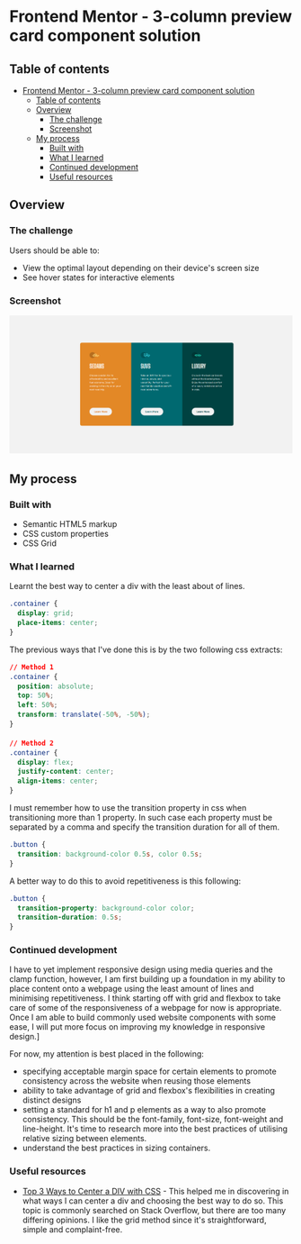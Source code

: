 # Frontend Mentor - 3-column preview card component solution

## Table of contents

- [Frontend Mentor - 3-column preview card component solution](#frontend-mentor---3-column-preview-card-component-solution)
  - [Table of contents](#table-of-contents)
  - [Overview](#overview)
    - [The challenge](#the-challenge)
    - [Screenshot](#screenshot)
  - [My process](#my-process)
    - [Built with](#built-with)
    - [What I learned](#what-i-learned)
    - [Continued development](#continued-development)
    - [Useful resources](#useful-resources)

## Overview

### The challenge

Users should be able to:

- View the optimal layout depending on their device's screen size
- See hover states for interactive elements

### Screenshot

![](./images/result.PNG)

## My process

### Built with

- Semantic HTML5 markup
- CSS custom properties
- CSS Grid

### What I learned

Learnt the best way to center a div with the least about of lines.

```css
.container {
  display: grid;
  place-items: center;
}
```

The previous ways that I've done this is by the two following css extracts:

```css
// Method 1
.container {
  position: absolute;
  top: 50%;
  left: 50%;
  transform: translate(-50%, -50%);
}

// Method 2
.container {
  display: flex;
  justify-content: center;
  align-items: center;
}
```

I must remember how to use the transition property in css when transitioning more than 1 property. In such case each property must be separated by a comma and specify the transition duration for all of them.

```css
.button {
  transition: background-color 0.5s, color 0.5s;
}
```

A better way to do this to avoid repetitiveness is this following:

```css
.button {
  transition-property: background-color color;
  transition-duration: 0.5s;
}
```

### Continued development

I have to yet implement responsive design using media queries and the clamp function, however, I am first building up a foundation in my ability to place content onto a webpage using the least amount of lines and minimising repetitiveness. I think starting off with grid and flexbox to take care of some of the responsiveness of a webpage for now is appropriate. Once I am able to build commonly used website components with some ease, I will put more focus on improving my knowledge in responsive design.]

For now, my attention is best placed in the following:

- specifying acceptable margin space for certain elements to promote consistency across the website when reusing those elements
- ability to take advantage of grid and flexbox's flexibilities in creating distinct designs
- setting a standard for h1 and p elements as a way to also promote consistency. This should be the font-family, font-size, font-weight and line-height. It's time to research more into the best practices of utilising relative sizing between elements.
- understand the best practices in sizing containers.

### Useful resources

- [Top 3 Ways to Center a DIV with CSS](https://www.youtube.com/watch?v=njdJeu95p6s&ab_channel=Fireship) - This helped me in discovering in what ways I can center a div and choosing the best way to do so. This topic is commonly searched on Stack Overflow, but there are too many differing opinions. I like the grid method since it's straightforward, simple and complaint-free.
